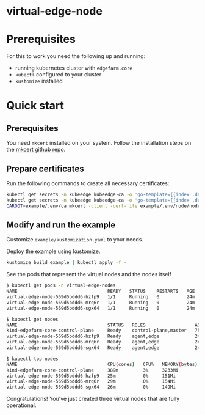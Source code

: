 # virtual-edge-node

# Prerequisites

For this to work you need the following up and running:
* running kubernetes cluster with `edgefarm.core`
* `kubectl` configured to your cluster
* `kustomize` installed

# Quick start 

## Prerequisites

You need `mkcert` installed on your system. Follow the installation steps on the [mkcert github repo](https://github.com/FiloSottile/mkcert#installation).

## Prepare certificates

Run the following commands to create all necessary certificates:

```sh
kubectl get secrets -n kubeedge kubeedge-ca -o 'go-template={{index .data "tls.crt"}}' | base64 -d > example/.env/ca/rootCA.pem
kubectl get secrets -n kubeedge kubeedge-ca -o 'go-template={{index .data "tls.key"}}' | base64 -d > example/.env/ca/rootCA-key.pem
CAROOT=example/.env/ca mkcert -client -cert-file example/.env/node/node.pem -key-file example/.env/node/node.key "*.nip.io" "*.edgefarm.local" "cloudcore.kubeedge.svc.cluster.local"
```

## Modify and run the example

Customize `example/kustomization.yaml` to your needs.

Deploy the example using kustomize.

```sh
kustomize build example | kubectl apply -f -
```

See the pods that represent the virtual nodes and the nodes itself

```sh
$ kubectl get pods -n virtual-edge-nodes
NAME                                 READY   STATUS    RESTARTS   AGE
virtual-edge-node-569d5bddd6-hzfp9   1/1     Running   0          24m
virtual-edge-node-569d5bddd6-mrq6r   1/1     Running   0          24m
virtual-edge-node-569d5bddd6-sgx64   1/1     Running   0          24m

$ kubectl get nodes
NAME                                 STATUS   ROLES                  AGE     VERSION
kind-edgefarm-core-control-plane     Ready    control-plane,master   7h11m   v1.21.12
virtual-edge-node-569d5bddd6-hzfp9   Ready    agent,edge             24m     v1.19.3-kubeedge-v1.9.1
virtual-edge-node-569d5bddd6-mrq6r   Ready    agent,edge             24m     v1.19.3-kubeedge-v1.9.1
virtual-edge-node-569d5bddd6-sgx64   Ready    agent,edge             24m     v1.19.3-kubeedge-v1.9.1

$ kubectl top nodes
NAME                                 CPU(cores)   CPU%   MEMORY(bytes)   MEMORY%   
kind-edgefarm-core-control-plane     389m         3%     3233Mi          8%        
virtual-edge-node-569d5bddd6-hzfp9   25m          0%     151Mi           0%        
virtual-edge-node-569d5bddd6-mrq6r   29m          0%     154Mi           0%        
virtual-edge-node-569d5bddd6-sgx64   26m          0%     149Mi           0%
```

Congratulations! You've just created three virtual nodes that are fully operational.